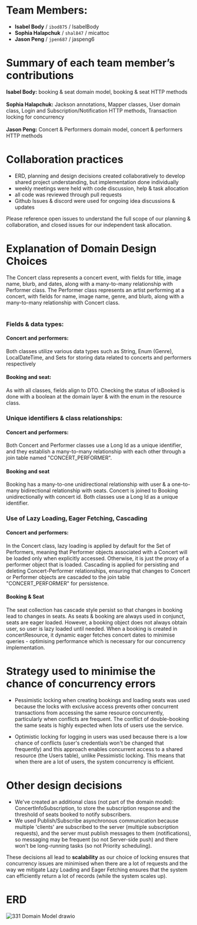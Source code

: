 # Team Members:
- **Isabel Body** / `ibod875` / IsabelBody
- **Sophia Halapchuk** / `shal847` / micattoc
- **Jason Peng** / `jpen687` / jaspeng6


# Summary of each team member’s contributions
**Isabel Body:** booking & seat domain model, booking & seat HTTP methods
<br><br>**Sophia Halapchuk:** Jackson annotations, Mapper classes, User domain class, Login and Subscription/Notification HTTP methods, Transaction locking for concurrency
<br><br>**Jason Peng:** Concert & Performers domain model, concert & performers HTTP methods


# Collaboration practices 
- ERD, planning and design decisions created collaboratively to develop shared project understanding, but implementation done individually 
- weekly meetings were held with code discussion, help & task allocation  
- all code was reviewed through pull requests
- Github Issues & discord were used for ongoing idea discussions & updates 

Please reference open issues to understand the full scope of our planning & collaboration, and closed issues for our independent task allocation.

# Explanation of Domain Design Choices 
 The Concert class represents a concert event, with fields for title, image name, blurb, and dates, along with a many-to-many relationship with Performer class. The Performer class represents an artist performing at a concert, with fields for name, image name, genre, and blurb, along with a many-to-many relationship with Concert class. <br><br>
 ### Fields & data types:
#### Concert and performers: 
Both classes utilize various data types such as String, Enum (Genre), LocalDateTime, and Sets for storing data related to concerts and performers respectively
#### Booking and seat:
As with all classes, fields align to DTO. Checking the status of isBooked is done with a boolean at the domain layer & with the enum in the resource class. 

### Unique identifiers & class relationships:
#### Concert and performers: 
Both Concert and Performer classes use a Long Id as a unique identifier, and they establish a many-to-many relationship with each other through a join table named "CONCERT_PERFORMER".

#### Booking and seat
Booking has a many-to-one unidirectional relationship with user & a one-to-many bidirectional relationship with seats. Concert is joined to Booking unidirectionally with concert id.
Both classes use a Long Id as a unique identifier.

### Use of Lazy Loading, Eager Fetching, Cascading
#### Concert and performers: 
In the Concert class, lazy loading is applied by default for the Set of Performers, meaning that Performer objects associated with a Concert will be loaded only when explicitly accessed. Otherwise, it is just the proxy of a performer object that is loaded.  Cascading is applied for persisting and deleting Concert-Performer relationships, ensuring that changes to Concert or Performer objects are cascaded to the join table "CONCERT_PERFORMER" for persistence. 
#### Booking & Seat
The seat collection has cascade style persist so that changes in booking lead to changes in seats. As seats & booking are always used in conjunct, seats are eager loaded. However, a booking object does not always obtain user, so user is lazy loaded until needed. 
When a booking is created in concertResource, it dynamic eager fetches concert dates to minimise queries - optimising performance which is necessary for our concurrency implementation. 


# Strategy used to minimise the chance of concurrency errors
- Pessimistic locking when creating bookings and loading seats was used because the locks with exclusive access prevents other concurrent transactions from accessing the same resource concurrently, particularly when conflicts are frequent. The conflict of double-booking the same seats is highly expected when lots of users use the service.
  
- Optimistic locking for logging in users was used because there is a low chance of conflicts (user's credentials won't be changed that frequently) and this approach enables concurrent access to a shared resource (the Users table), unlike Pessimistic locking. This means that when there are a lot of users, the system concurrency is efficient. 


# Other design decisions 
- We've created an additional class (not part of the domain model): ConcertInfoSubscription, to store the subscription response and the threshold of seats booked to notify subscribers.
- We used Publish/Subscribe asynchronous communication because multiple 'clients' are subscribed to the server (multiple subscription requests), and the server must publish messages to them (notifications), so messaging may be frequent (so not Server-side push) and there won't be long-running tasks (so not Priority scheduling).


These decisions all lead to **scalability** as our choice of locking ensures that concurrency issues are minimised when there are a lot of requests and the way we mitigate Lazy Loading and Eager Fetching ensures that the system can efficiently return a lot of records (while the system scales up).


# ERD 
![331 Domain Model drawio](https://github.com/CS331-2024/project-project-5/assets/140023141/374d49bb-91d4-44e4-a3fa-8567cf0e356d)

